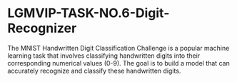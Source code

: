 # LGMVIP-TASK-NO.6-Digit-Recognizer
The MNIST Handwritten Digit Classification Challenge is a popular machine learning task that involves classifying handwritten digits into their corresponding numerical values (0-9). The goal is to build a model that can accurately recognize and classify these handwritten digits.
